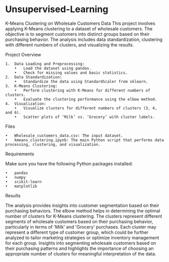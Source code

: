 # Unsupervised-Learning
K-Means Clustering on Wholesale Customers Data
This project involves applying K-Means clustering to a dataset of wholesale customers. The objective is to segment customers into distinct groups based on their purchasing behavior. The analysis includes data standardization, clustering with different numbers of clusters, and visualizing the results.

Project Overview

	1.	Data Loading and Preprocessing:
		•	Load the dataset using pandas.
		•	Check for missing values and basic statistics.
	2.	Data Standardization:
		•	Standardize the data using StandardScaler from sklearn.
	3.	K-Means Clustering:
		•	Perform clustering with K-Means for different numbers of clusters.
		•	Evaluate the clustering performance using the elbow method.
	4.	Visualization:
		•	Visualize clusters for different numbers of clusters (3, 4, and 6).
		•	Scatter plots of ‘Milk’ vs. ‘Grocery’ with cluster labels.

Files

	•	Wholesale_customers_data.csv: The input dataset.
	•	kmeans_clustering.ipynb: The main Python script that performs data processing, clustering, and visualization.

Requirements

Make sure you have the following Python packages installed:

	•	pandas
	•	numpy
	•	scikit-learn
	•	matplotlib

Results

The analysis provides insights into customer segmentation based on their purchasing behaviors. The elbow method helps in determining the optimal number of clusters for K-Means clustering. The clusters represent different segments of wholesale customers based on their purchasing behavior, particularly in terms of 'Milk' and 'Grocery' purchases. Each cluster may represent a different type of customer group, which could be further analyzed to tailor marketing strategies or optimize inventory management for each group. 
Insights into segmenting wholesale customers based on their purchasing patterns and highlights the importance of choosing an appropriate number of clusters for meaningful interpretation of the data.

